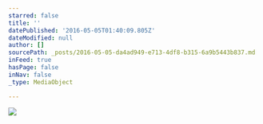 ```yaml
---
starred: false
title: ''
datePublished: '2016-05-05T01:40:09.805Z'
dateModified: null
author: []
sourcePath: _posts/2016-05-05-da4ad949-e713-4df8-b315-6a9b5443b837.md
inFeed: true
hasPage: false
inNav: false
_type: MediaObject

---
```

![](https://the-grid-user-content.s3-us-west-2.amazonaws.com/b5f90fc8-26e8-4087-ad4b-0912b48c2c6f.jpg)